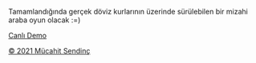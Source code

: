 Tamamlandığında gerçek döviz kurlarının üzerinde sürülebilen bir mizahi araba oyun olacak :=) 

<a href="https://doviz.mucahitsendinc.com/">Canlı Demo</a>

<a href="https://www.mucahitsendinc.com">&copy; 2021 Mücahit Sendinç</a>